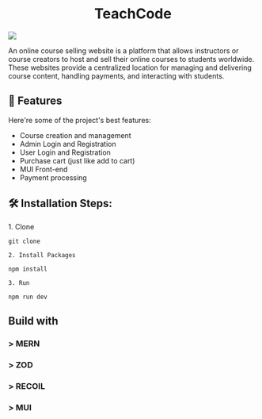 <h1 align="center" id="title">TeachCode</h1>
<img src="https://github.com/Girishbari/Course-Selling/assets/38005544/e0d4940d-3088-4437-8fd2-dc4687c9626d alt="Img" />


<p id="description">An online course selling website is a platform that allows instructors or course creators to host and sell their online courses to students worldwide. These websites provide a centralized location for managing and delivering course content, handling payments, and interacting with students.</p>

  
  
<h2>🧐 Features</h2>

Here're some of the project's best features:

*   Course creation and management
*   Admin Login and Registration
*   User Login and Registration
*   Purchase cart (just like add to cart)
*   MUI Front-end
*   Payment processing

<h2>🛠️ Installation Steps:</h2>

<p>1. Clone</p>

```
git clone 
```

<p><code>2. Install Packages</code></p>

```
npm install
```

<p><code>3. Run</code></p>

```
npm run dev
```
<h2 id="Stacks">Build with</h>
<h3> > MERN</h3>
<h3> > ZOD</h3>
<h3> > RECOIL</h3>
<h3> > MUI</h3>
